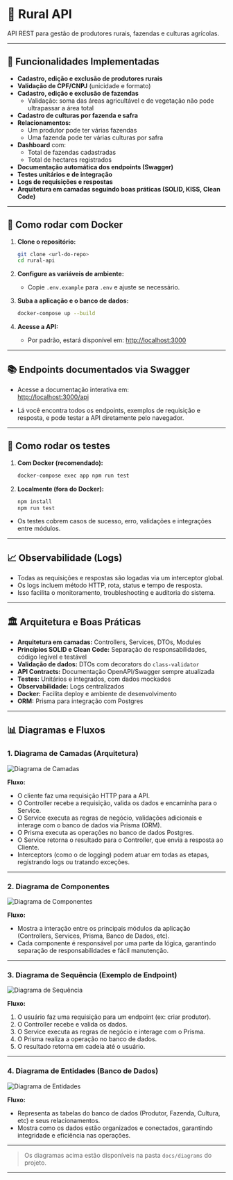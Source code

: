 # 🌱 Rural API

API REST para gestão de produtores rurais, fazendas e culturas agrícolas.

---

## 🚀 Funcionalidades Implementadas

- **Cadastro, edição e exclusão de produtores rurais**
- **Validação de CPF/CNPJ** (unicidade e formato)
- **Cadastro, edição e exclusão de fazendas**
  - Validação: soma das áreas agricultável e de vegetação não pode ultrapassar a área total
- **Cadastro de culturas por fazenda e safra**
- **Relacionamentos:**
  - Um produtor pode ter várias fazendas
  - Uma fazenda pode ter várias culturas por safra
- **Dashboard** com:
  - Total de fazendas cadastradas
  - Total de hectares registrados
- **Documentação automática dos endpoints (Swagger)**
- **Testes unitários e de integração**
- **Logs de requisições e respostas**
- **Arquitetura em camadas seguindo boas práticas (SOLID, KISS, Clean Code)**

---

## 🐳 Como rodar com Docker

1. **Clone o repositório:**

   ```sh
   git clone <url-do-repo>
   cd rural-api
   ```

2. **Configure as variáveis de ambiente:**

   - Copie `.env.example` para `.env` e ajuste se necessário.

3. **Suba a aplicação e o banco de dados:**

   ```sh
   docker-compose up --build
   ```

4. **Acesse a API:**
   - Por padrão, estará disponível em: [http://localhost:3000](http://localhost:3000)

---

## 📚 Endpoints documentados via Swagger

- Acesse a documentação interativa em:  
  [http://localhost:3000/api](http://localhost:3000/api)

- Lá você encontra todos os endpoints, exemplos de requisição e resposta, e pode testar a API diretamente pelo navegador.

---

## 🧪 Como rodar os testes

1. **Com Docker (recomendado):**

   ```sh
   docker-compose exec app npm run test
   ```

2. **Localmente (fora do Docker):**
   ```sh
   npm install
   npm run test
   ```

- Os testes cobrem casos de sucesso, erro, validações e integrações entre módulos.

---

## 📈 Observabilidade (Logs)

- Todas as requisições e respostas são logadas via um interceptor global.
- Os logs incluem método HTTP, rota, status e tempo de resposta.
- Isso facilita o monitoramento, troubleshooting e auditoria do sistema.

---

## 🏛️ Arquitetura e Boas Práticas

- **Arquitetura em camadas:** Controllers, Services, DTOs, Modules
- **Princípios SOLID e Clean Code:** Separação de responsabilidades, código legível e testável
- **Validação de dados:** DTOs com decorators do `class-validator`
- **API Contracts:** Documentação OpenAPI/Swagger sempre atualizada
- **Testes:** Unitários e integrados, com dados mockados
- **Observabilidade:** Logs centralizados
- **Docker:** Facilita deploy e ambiente de desenvolvimento
- **ORM:** Prisma para integração com Postgres

---

## 📊 Diagramas e Fluxos

### 1. Diagrama de Camadas (Arquitetura)

![Diagrama de Camadas](<docs/diagrams/digrama-de-camadas(arquitetura).png>)

**Fluxo:**

- O cliente faz uma requisição HTTP para a API.
- O Controller recebe a requisição, valida os dados e encaminha para o Service.
- O Service executa as regras de negócio, validações adicionais e interage com o banco de dados via Prisma (ORM).
- O Prisma executa as operações no banco de dados Postgres.
- O Service retorna o resultado para o Controller, que envia a resposta ao Cliente.
- Interceptors (como o de logging) podem atuar em todas as etapas, registrando logs ou tratando exceções.

---

### 2. Diagrama de Componentes

![Diagrama de Componentes](docs/diagrams/diagrama-de-componentes.png)

**Fluxo:**

- Mostra a interação entre os principais módulos da aplicação (Controllers, Services, Prisma, Banco de Dados, etc).
- Cada componente é responsável por uma parte da lógica, garantindo separação de responsabilidades e fácil manutenção.

---

### 3. Diagrama de Sequência (Exemplo de Endpoint)

![Diagrama de Sequência](<docs/diagrams/diagrama-de-sequencia(endpoint).png>)

**Fluxo:**

1. O usuário faz uma requisição para um endpoint (ex: criar produtor).
2. O Controller recebe e valida os dados.
3. O Service executa as regras de negócio e interage com o Prisma.
4. O Prisma realiza a operação no banco de dados.
5. O resultado retorna em cadeia até o usuário.

---

### 4. Diagrama de Entidades (Banco de Dados)

![Diagrama de Entidades](<docs/diagrams/diagrama_de_entidades(banco).png>)

**Fluxo:**

- Representa as tabelas do banco de dados (Produtor, Fazenda, Cultura, etc) e seus relacionamentos.
- Mostra como os dados estão organizados e conectados, garantindo integridade e eficiência nas operações.

---

> Os diagramas acima estão disponíveis na pasta `docs/diagrams` do projeto.

---

